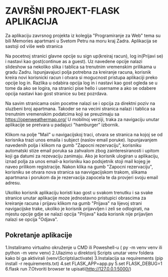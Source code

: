 # ZAVRŠNI PROJEKT-FLASK APLIKACIJA
Za aplikaciju zavrsnog projekta iz kolegija "Programiranje za Web" tema su bili Memories apartmani u Svetom Petru na moru kraj Zadra.
Aplikacija se sastoji od više web stranica 

Na pocetnoj stranici glavne opcije su sign up(kreiraj racun), log in(Prijavi se) i nastavi kao gost(continue as a guest).
Uz navedene opcije nalazi slideshow sa nekoliko slika i tablica sa trenutnim vremenskim prilikama u gradu Zadru.
Ispunjavajuci polja potrebna za kreiranje racuna, korisnik kreira novi korisnicki racun i otvara si mogucnost pristupa aplikaciji preko opcije log in.
Razlika u odabira opcija log in i nastavi kao gost ogleda se u tome da ako se logira, na stranici pise 
hello i username a ako se odabere opcija nastavi kao gost stranice su bez pozrdava.

Na savim stranicama osim pocetne nalazi se i opcija za direktni poziv na sluzbeni broj apartmana.
Takoder se na vecini stranica nalazi i tablica sa trenutnim vremenskim podatcima koji se preuzimaju sa https://openweathermap.org/
U mobilnoj verziji, traka za navigaciju unutar aplikacije se pretvara u padajuci "hamburger" izbornik.

Klikom na polje "Mail" u navigacijskoj traci, otvara se stranica na kojoj se od korisnika trazi unos emaila i subject (naslov email poruke). Ispunjavanjem navedenih polja i klikom na gumb "Zapocni rezervaciju", korisniku automatski stize email poruka sa zahvalom zbog zainteresiranosti i upitom koji ga datumi za rezevaciju zanimaju. Ako je korisnik ulogiran u aplikaciju, iznad polja za unos email-a korisniku kao podsjetnik stoji mail kojeg je naveo prilikom registracije. Nakon klika na gumb "Zapocni rezervaciju", korisniku se otvara nova stranica sa navvigacijskom trakom, slikama apartmana i porukom da je rezervacija zapocela te da provjeri svoju email adresu.

Ukoliko korisnik aplikaciju koristi kao gost u svakom trenutku i sa svake stranice unutar aplikacije moze jednostavno pristupici obrascima za kreiranje racuna i prijavu klikom na gumb "Prijava" na lijevoj strani navigacijske trake, ukoliko je korisnik prijavvljen i zeli se odlogirati, na mjestu opcije gdje se nalazi opcija "Prijava" kada korisnik nije prijavljen nalazi se opcija "Odjava".

## Pokretanje aplikacije
1.Instaliramo virtualno okruženje u CMD ili Poweshell-u ( py -m venv venv ili python -m venv venv)
2.Ulazimo u direktorij Scripts unutar venv foldera kako bi ga aktivirali (venv\Scripts\activate)
3.Instalacija sa requirements (pip install -r requirements.txt)
4.set FLASK_APP=app.py
5.set FLASK_DEBUG=1
6.flask run
7.Otvoriti browser te upisati(http://127.0.0.1:5000/)
